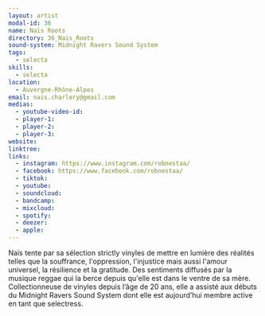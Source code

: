 ```yaml
---
layout: artist
modal-id: 36
name: Naïs Roots
directory: 36_Nais_Roots
sound-system: Midnight Ravers Sound System
tags: 
  - selecta
skills: 
  - selecta
location:
  - Auvergne-Rhône-Alpes
email: nais.charlery@gmail.com
medias:
  - youtube-video-id: 
  - player-1: 
  - player-2: 
  - player-3: 
website: 
linktree: 
links:
  - instagram: https://www.instagram.com/robnestaa/
  - facebook: https://www.facebook.com/robnestaa/
  - tiktok: 
  - youtube: 
  - soundcloud: 
  - bandcamp: 
  - mixcloud: 
  - spotify: 
  - deezer: 
  - apple: 
---
```


Naïs tente par sa sélection strictly vinyles de mettre en lumière des réalités telles que la souffrance, l'oppression, l'injustice mais aussi l'amour universel, la résilience et la gratitude. Des sentiments diffusés par la musique reggae qui la berce depuis qu'elle est dans le ventre de sa mère. Collectionneuse de vinyles depuis l’âge de 20 ans, elle a assisté aux débuts du Midnight Ravers Sound System dont elle est aujourd’hui membre active en tant que selectress.
